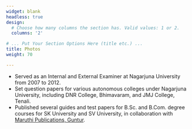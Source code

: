 ```yaml
---
widget: blank
headless: true
design:
  # Choose how many columns the section has. Valid values: 1 or 2.
  columns: '2'

# ... Put Your Section Options Here (title etc.) ...
title: Photos
weight: 70

---
```


* Served as an Internal and External Examiner at Nagarjuna University from 2007 to 2012.
* Set question papers for various autonomous colleges under Nagarjuna University, including DNR College, Bhimavaram, and JMJ College, Tenali.
* Published several guides and test papers for B.Sc. and B.Com. degree courses for SK University and SV University, in collaboration with [Maruthi Publications, Guntur](http://www.maruthipublications.com).
